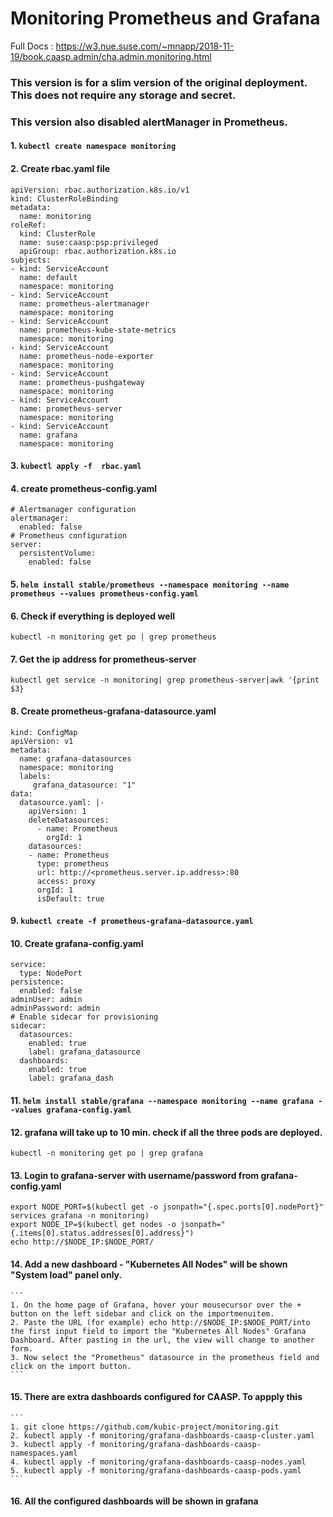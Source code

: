 # Monitoring Prometheus and Grafana
Full Docs : https://w3.nue.suse.com/~mnapp/2018-11-19/book.caasp.admin/cha.admin.monitoring.html
### This version is for a slim version of the original deployment. This does not require any storage and secret.
### This version also disabled alertManager in Prometheus.
#### 1. ```kubectl create namespace monitoring```
#### 2. Create rbac.yaml file
```
apiVersion: rbac.authorization.k8s.io/v1
kind: ClusterRoleBinding
metadata:
  name: monitoring
roleRef:
  kind: ClusterRole
  name: suse:caasp:psp:privileged
  apiGroup: rbac.authorization.k8s.io
subjects:
- kind: ServiceAccount
  name: default
  namespace: monitoring
- kind: ServiceAccount
  name: prometheus-alertmanager
  namespace: monitoring
- kind: ServiceAccount
  name: prometheus-kube-state-metrics
  namespace: monitoring
- kind: ServiceAccount
  name: prometheus-node-exporter
  namespace: monitoring  
- kind: ServiceAccount
  name: prometheus-pushgateway
  namespace: monitoring  
- kind: ServiceAccount
  name: prometheus-server
  namespace: monitoring  
- kind: ServiceAccount
  name: grafana
  namespace: monitoring 
  ```
#### 3. ```kubectl apply -f  rbac.yaml```
#### 4. create prometheus-config.yaml
```
# Alertmanager configuration
alertmanager:
  enabled: false
# Prometheus configuration
server:
  persistentVolume:
    enabled: false
```
#### 5. ```helm install stable/prometheus --namespace monitoring --name prometheus --values prometheus-config.yaml```
#### 6. Check if everything is deployed well
```kubectl -n monitoring get po | grep prometheus```
#### 7. Get the ip address for prometheus-server
```kubectl get service -n monitoring| grep prometheus-server|awk '{print $3}```
#### 8. Create prometheus-grafana-datasource.yaml
```
kind: ConfigMap
apiVersion: v1
metadata:
  name: grafana-datasources
  namespace: monitoring
  labels:
     grafana_datasource: "1"
data:
  datasource.yaml: |-
    apiVersion: 1
    deleteDatasources:
      - name: Prometheus
        orgId: 1
    datasources:
    - name: Prometheus
      type: prometheus
      url: http://<prometheus.server.ip.address>:80
      access: proxy
      orgId: 1
      isDefault: true
  ```
#### 9. ```kubectl create -f prometheus-grafana-datasource.yaml``` 
#### 10. Create grafana-config.yaml
```
service:
  type: NodePort
persistence:
  enabled: false
adminUser: admin
adminPassword: admin
# Enable sidecar for provisioning
sidecar:
  datasources:
    enabled: true
    label: grafana_datasource
  dashboards:
    enabled: true
    label: grafana_dash
```
#### 11. ```helm install stable/grafana --namespace monitoring --name grafana --values grafana-config.yaml``` 
#### 12. grafana will take up to 10 min. check if all the three pods are deployed.
```kubectl -n monitoring get po | grep grafana```
#### 13. Login to grafana-server with username/password from grafana-config.yaml
```
export NODE_PORT=$(kubectl get -o jsonpath="{.spec.ports[0].nodePort}" services grafana -n monitoring)
export NODE_IP=$(kubectl get nodes -o jsonpath="{.items[0].status.addresses[0].address}")
echo http://$NODE_IP:$NODE_PORT/
```

#### 14. Add a new dashboard - "Kubernetes All Nodes" will be shown "System load" panel only.
    ```
    1. On the home page of Grafana, hover your mousecursor over the + button on the left sidebar and click on the importmenuitem.
    2. Paste the URL (for example) echo http://$NODE_IP:$NODE_PORT/into the first input field to import the "Kubernetes All Nodes" Grafana Dashboard. After pasting in the url, the view will change to another form.
    3. Now select the "Prometheus" datasource in the prometheus field and click on the import button.
    ```
#### 15. There are extra dashboards configured for CAASP. To appply this
    ```
    1. git clone https://github.com/kubic-project/monitoring.git
    2. kubectl apply -f monitoring/grafana-dashboards-caasp-cluster.yaml
    3. kubectl apply -f monitoring/grafana-dashboards-caasp-namespaces.yaml
    4. kubectl apply -f monitoring/grafana-dashboards-caasp-nodes.yaml
    5. kubectl apply -f monitoring/grafana-dashboards-caasp-pods.yaml
    ```
#### 16. All the configured dashboards will be shown in grafana 
